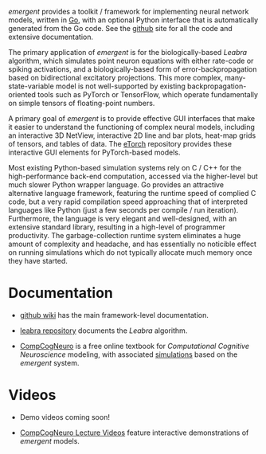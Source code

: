 *emergent* provides a toolkit / framework for implementing neural network models, written in [Go](https://golang.org), with an optional Python interface that is automatically generated from the Go code.  See the [github](https://github.com/emer/emergent) site for all the code and extensive documentation.

The primary application of *emergent* is for the biologically-based *Leabra* algorithm, which simulates point neuron equations with either rate-code or spiking activations, and a biologically-based form of error-backpropagation based on bidirectional excitatory projections.  This more complex, many-state-variable model is not well-supported by existing backpropagation-oriented tools such as PyTorch or TensorFlow, which operate fundamentally on simple tensors of floating-point numbers.

A primary goal of *emergent* is to provide effective GUI interfaces that make it easier to understand the functioning of complex neural models, including an interactive 3D NetView, interactive 2D line and bar plots, heat-map grids of tensors, and tables of data.  The [eTorch](https://github.com/emer/etorch) repository provides these interactive GUI elements for PyTorch-based models.

Most existing Python-based simulation systems rely on C / C++ for the high-performance back-end computation, accessed via the higher-level but much slower Python wrapper language.  Go provides an attractive alternative language framework, featuring the runtime speed of complied C code, but a very rapid compilation speed approaching that of interpreted languages like Python (just a few seconds per compile / run iteration).  Furthermore, the language is very elegant and well-designed, with an extensive standard library, resulting in a high-level of programmer productivity.  The garbage-collection runtime system eliminates a huge amount of complexity and headache, and has essentially no noticible effect on running simulations which do not typically allocate much memory once they have started.

# Documentation

* [github wiki](https://github.com/emer/emergent/wiki) has the main framework-level documentation.

* [leabra repository](https://github.com/emer/leabra) documents the *Leabra* algorithm.

* [CompCogNeuro](https://CompCogNeuro.org) is a free online textbook for *Computational Cognitive Neuroscience* modeling, with associated [simulations](https://github.com/CompCogNeuro/sims) based on the *emergent* system.

# Videos

* Demo videos coming soon!

* [CompCogNeuro Lecture Videos](https://www.youtube.com/playlist?list=PLu02O8xRZn7xtNx03Rlq6xMRdYcQgEpar) feature interactive demonstrations of *emergent* models.

